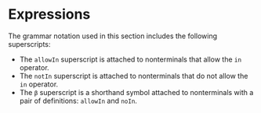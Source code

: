 # Expressions

The grammar notation used in this section includes the following superscripts:

* The `allowIn` superscript is attached to nonterminals that allow the `in` operator.
* The `notIn` superscript is attached to nonterminals that do not allow the `in` operator.
* The `β` superscript is a shorthand symbol attached to nonterminals with a pair of definitions: `allowIn` and `noIn`.